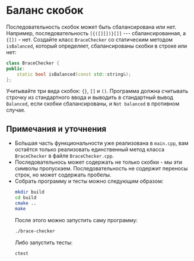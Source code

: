 # Баланс скобок

Последовательность скобок может быть сбалансирована или нет. Например, последовательность `[{([][])}[]]` --- сбалансированная, а `{[])` - нет. Создайте класс `BraceChecker` со статическим методом `isBalanced`, который определяет, сбалансированы скобки в строке или нет:

```cpp
class BraceChecker {
public:
    static bool isBalanced(const std::string&);
};
```

Учитывайте три вида скобок: `{}`, `[]` и `()`. Программа должна считывать строчку из стандартного ввода и выводить в стандартный вывод `Balanced`, если скобки сбалансированы, и `Not balanced` в противном случае.

## Примечания и уточнения

+ Бо́льшая часть функциональности уже реализована в `main.cpp`, вам остаётся только реализовать единственный метод класса `BraceChecker` в файле `BraceChecker.cpp`.
+ Последовательнось может содержать не только скобки - мы эти символы пропускаем. Последовательность не содержит переносы строк, но может содержать пробелы.
+ Собрать программу и тесты можно следующим образом:
  ```bash
  mkdir build
  cd build
  cmake ..
  make
  ```
  После этого можно запустить саму программу:
  ```sh
  ./brace-checker
  ```
  Либо запустить тесты:
  ```bash
  ctest
  ```